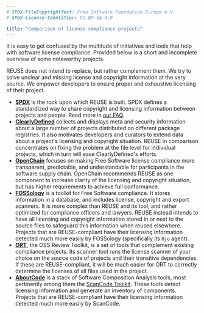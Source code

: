 ```yaml
---
# SPDX-FileCopyrightText: Free Software Foundation Europe e.V.
# SPDX-License-Identifier: CC-BY-SA-4.0

title: "Comparison of license compliance projects"
---
```


It is easy to get confused by the multitude of initiatives and tools that help
with software license compliance. Provided below is a short and incomplete
overview of some noteworthy projects.

REUSE does not intend to replace, but rather complement them. We try to solve
unclear and missing license and copyright information at the very source. We
empower developers to ensure proper and exhaustive licensing of their project.

- [**SPDX**](https://spdx.org) is the rock upon which REUSE is built. SPDX
  defines a standardized way to share copyright and licensing information
  between projects and people. Read more in [our FAQ](/faq/#what-is-spdx).
- [**ClearlyDefined**](https://clearlydefined.io) collects and displays meta and
  security information about a large number of projects distributed on different
  package registries. It also motivates developers and curators to extend data
  about a project's licensing and copyright situation. REUSE in comparison
  concentrates on fixing the problem at the file level for individual projects,
  which in turn will ease ClearlyDefined's efforts.
- [**OpenChain**](https://www.openchainproject.org) focuses on making Free
  Software license compliance more transparent, predictable, and understandable
  for participants in the software supply chain. OpenChain recommends REUSE as
  one component to increase clarity of the licensing and copyright situation,
  but has higher requirements to achieve full conformance.
- [**FOSSology**](https://www.fossology.org) is a toolkit for Free Software
  compliance. It stores information in a database, and includes license,
  copyright and export scanners. It is more complex than REUSE and its tool, and
  rather optimized for compliance officers and lawyers. REUSE instead intends to
  have all licensing and copyright information stored in or next to the source
  files to safeguard this information when reused elsewhere. Projects that are
  REUSE-compliant have their licensing information detected much more easily by
  FOSSology (specifically its `Ojo` agent).
- [**ORT**](https://oss-review-toolkit.org/), the OSS Review Toolkit, is a set
  of tools that complement existing compliance projects. Its scanner tool runs
  the license scanner of your choice on the source code of projects and their
  transitive dependencies. If these are REUSE-compliant, it will be much easier
  for ORT to correctly determine the licenses of all files used in the project.
- [**AboutCode**](https://aboutcode.org/) is a stack of Software Composition
  Analysis tools, most pertinently among them the [ScanCode
  Toolkit](https://github.com/nexB/scancode-toolkit). These tools detect
  licensing information and generate an inventory of components. Projects that
  are REUSE-compliant have their licensing information detected much more easily
  by ScanCode.

